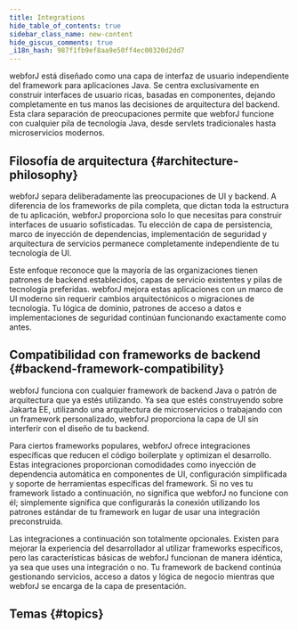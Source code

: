 ```yaml
---
title: Integrations
hide_table_of_contents: true
sidebar_class_name: new-content
hide_giscus_comments: true
_i18n_hash: 987f1fb9ef8aa9e50ff4ec00320d2dd7
---
```

<Head>
  <style>{`
  .container {
    max-width: 65em !important;
  }
  `}</style>
</Head>

webforJ está diseñado como una capa de interfaz de usuario independiente del framework para aplicaciones Java. Se centra exclusivamente en construir interfaces de usuario ricas, basadas en componentes, dejando completamente en tus manos las decisiones de arquitectura del backend. Esta clara separación de preocupaciones permite que webforJ funcione con cualquier pila de tecnología Java, desde servlets tradicionales hasta microservicios modernos.

## Filosofía de arquitectura {#architecture-philosophy}

webforJ separa deliberadamente las preocupaciones de UI y backend. A diferencia de los frameworks de pila completa, que dictan toda la estructura de tu aplicación, webforJ proporciona solo lo que necesitas para construir interfaces de usuario sofisticadas. Tu elección de capa de persistencia, marco de inyección de dependencias, implementación de seguridad y arquitectura de servicios permanece completamente independiente de tu tecnología de UI.

Este enfoque reconoce que la mayoría de las organizaciones tienen patrones de backend establecidos, capas de servicio existentes y pilas de tecnología preferidas. webforJ mejora estas aplicaciones con un marco de UI moderno sin requerir cambios arquitectónicos o migraciones de tecnología. Tu lógica de dominio, patrones de acceso a datos e implementaciones de seguridad continúan funcionando exactamente como antes.

## Compatibilidad con frameworks de backend {#backend-framework-compatibility}

webforJ funciona con cualquier framework de backend Java o patrón de arquitectura que ya estés utilizando. Ya sea que estés construyendo sobre Jakarta EE, utilizando una arquitectura de microservicios o trabajando con un framework personalizado, webforJ proporciona la capa de UI sin interferir con el diseño de tu backend.

Para ciertos frameworks populares, webforJ ofrece integraciones específicas que reducen el código boilerplate y optimizan el desarrollo. Estas integraciones proporcionan comodidades como inyección de dependencia automática en componentes de UI, configuración simplificada y soporte de herramientas específicas del framework. Si no ves tu framework listado a continuación, no significa que webforJ no funcione con él; simplemente significa que configurarás la conexión utilizando los patrones estándar de tu framework en lugar de usar una integración preconstruida.

Las integraciones a continuación son totalmente opcionales. Existen para mejorar la experiencia del desarrollador al utilizar frameworks específicos, pero las características básicas de webforJ funcionan de manera idéntica, ya sea que uses una integración o no. Tu framework de backend continúa gestionando servicios, acceso a datos y lógica de negocio mientras que webforJ se encarga de la capa de presentación.

## Temas {#topics}

<DocCardList className="topics-section" />
